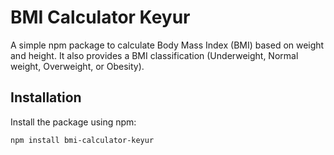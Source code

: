 # BMI Calculator Keyur

A simple npm package to calculate Body Mass Index (BMI) based on weight and height. It also provides a BMI classification (Underweight, Normal weight, Overweight, or Obesity).

## Installation

Install the package using npm:

```bash
npm install bmi-calculator-keyur
